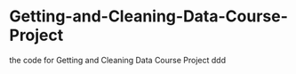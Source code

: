 # Getting-and-Cleaning-Data-Course-Project
the code for Getting and Cleaning Data Course Project
ddd
